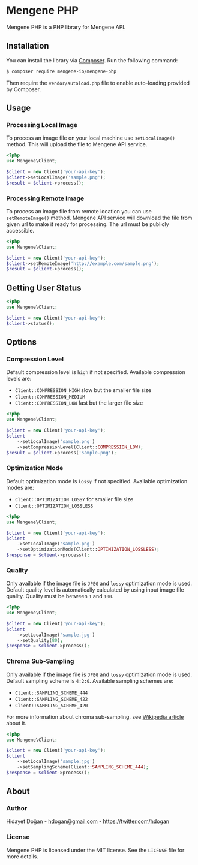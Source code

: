 # Mengene PHP

Mengene PHP is a PHP library for Mengene API.

## Installation

You can install the library via [Composer](http://getcomposer.org). Run the following command:

```bash
$ composer require mengene-io/mengene-php
```

Then require the `vendor/autoload.php` file to enable auto-loading provided by Composer.

## Usage

### Processing Local Image

To process an image file on your local machine use `setLocalImage()` method. This will upload the file to Mengene API
service.

```php
<?php
use Mengene\Client;

$client = new Client('your-api-key');
$client->setLocalImage('sample.png');
$result = $client->process();
```

### Processing Remote Image

To process an image file from remote location you can use `setRemoteImage()` method. Mengene API service will download
the file from given url to make it ready for processing. The url must be publicly accessible. 

```php
<?php
use Mengene\Client;

$client = new Client('your-api-key');
$client->setRemoteImage('http://example.com/sample.png');
$result = $client->process();
```

## Getting User Status

```php
<?php
use Mengene\Client;

$client = new Client('your-api-key');
$client->status();
```

## Options

### Compression Level

Default compression level is `high` if not specified. Available compression levels are:

* `Client::COMPRESSION_HIGH` slow but the smaller file size
* `Client::COMPRESSION_MEDIUM`
* `Client::COMPRESSION_LOW` fast but the larger file size

```php
<?php
use Mengene\Client;

$client = new Client('your-api-key');
$client
    ->setLocalImage('sample.png')
    ->setCompressionLevel(Client::COMPRESSION_LOW);
$result = $client->process('sample.png');
```

### Optimization Mode

Default optimization mode is `lossy` if not specified. Available optimization modes are:

* `Client::OPTIMIZATION_LOSSY` for smaller file size
* `Client::OPTIMIZATION_LOSSLESS`

```php
<?php
use Mengene\Client;

$client = new Client('your-api-key');
$client
    ->setLocalImage('sample.png')
    ->setOptimizationMode(Client::OPTIMIZATION_LOSSLESS);
$response = $client->process();
```

### Quality

Only available if the image file is `JPEG` and `lossy` optimization mode is used. Default quality level is
automatically calculated by using input image file quality. Quality must be between `1` and `100`.

```php
<?php
use Mengene\Client;

$client = new Client('your-api-key');
$client
    ->setLocalImage('sample.jpg')
    ->setQuality(80);
$response = $client->process();
```

### Chroma Sub-Sampling

Only available if the image file is `JPEG` and `lossy` optimization mode is used. Default sampling scheme is `4:2:0`.
Available sampling schemes are:

* `Client::SAMPLING_SCHEME_444`
* `Client::SAMPLING_SCHEME_422`
* `Client::SAMPLING_SCHEME_420`

For more information about chroma sub-sampling, see
[Wikipedia article](https://en.wikipedia.org/wiki/Chroma_subsampling) about it.

```php
<?php
use Mengene\Client;

$client = new Client('your-api-key');
$client
    ->setLocalImage('sample.jpg')
    ->setSamplingScheme(Client::SAMPLING_SCHEME_444);
$response = $client->process();
```

## About

### Author

Hidayet Doğan - <hdogan@gmail.com> - <https://twitter.com/hdogan>

### License

Mengene PHP is licensed under the MIT license. See the `LICENSE` file for more details.

